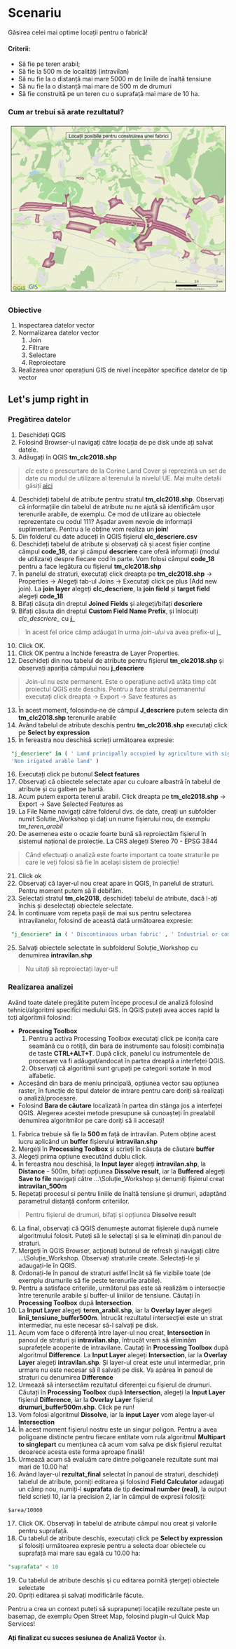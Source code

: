 # Scenariu

 Găsirea celei mai optime locații pentru o fabrică!

 #### Criterii:
 * Să fie pe teren arabil;
 * Să fie la 500 m de localități (intravilan)
 * Să nu fie la o distanță mai mare 5000 m de liniile de înaltă tensiune
 * Să nu fie la o distanță mai mare de 500 m de drumuri
 * Să fie construită pe un teren cu o suprafață mai mare de 10 ha.

 ### Cum ar trebui să arate rezultatul?
 ![locatii_fabrica](https://github.com/iungurianu/qgis-pe-intelesul-tuturor/blob/master/05_QGIS_Analiza_vector/Data/Workshop/locatii.png)
 
 ### Obiective
 
 1. Inspectarea datelor vector
 2. Normalizarea datelor vector
    1. Join
    2. Filtrare
    3. Selectare
    4. Reproiectare
 3. Realizarea unor operațiuni GIS de nivel începător specifice datelor de tip vector

## Let's jump right in
### Pregătirea datelor
1. Deschideți QGIS
2. Folosind Browser-ul navigați către locația de pe disk unde ați salvat datele.
3. Adăugați în QGIS **tm_clc2018.shp**
> *clc* este o prescurtare de la Corine Land Cover și reprezintă un set de date cu modul de utilizare al terenului la nivelul UE. Mai multe detalii găsiți [aici](https://land.copernicus.eu/pan-european/corine-land-cover)
4. Deschideți tabelul de atribute pentru stratul **tm_clc2018.shp**. Observați că informațiile din tabelul de atribute nu ne ajută să identificăm ușor terenurile arabile, de exemplu. Ce mod de utilizare au obiectele reprezentate cu codul 111? Așadar avem nevoie de informații suplimentare. Pentru a le obține vom realiza un **join**! 
5. Din folderul cu date aduceți în QGIS fișierul **clc_descriere.csv** 
6. Deschideți tabelul de atribute și observați că și acest fișier conține câmpul **code_18**, dar și câmpul **descriere** care oferă informații (modul de utilizare) despre fiecare cod în parte. Vom folosi câmpul **code_18** pentru a face legătura cu fișierul **tm_clc2018.shp** 
7. În panelul de straturi, executați click dreapta pe **tm_clc2018.shp** -> Properties -> Alegeți tab-ul Joins -> Executați click pe plus (Add new join). La **join layer** alegeți **clc_descriere**, la **join field** și **target field** alegeți **code_18**
8. Bifați căsuța din dreptul **Joined Fields** și alegeți/bifați **descriere**
9. Bifați căsuta din dreptul **Custom Field Name Prefix**, și înlocuiți *clc_descriere_* cu **j_**
> în acest fel orice câmp adăugat în urma *join-ului* va avea prefix-ul j_
10. Click OK.
11. Click OK pentru a închide fereastra de Layer Properties.
12. Deschideți din nou tabelul de atribute pentru fișierul **tm_clc2018.shp** și observați apariția câmpului nou **j_descriere**
> Join-ul nu este permanent. Este o operațiune activă atâta timp cât proiectul QGIS este deschis. Pentru a face stratul permanentul executați click dreapta -> Export -> Save features as
13. În acest moment, folosindu-ne de câmpul **J_descriere** putem selecta din **tm_clc2018.shp** terenurile arabile
14. Având tabelul de atribute deschis pentru **tm_clc2018.shp** executați click pe **Select by expression**
15. În fereastra nou deschisă scrieți următoarea expresie:
```sql
 "j_descriere" in ( ' Land principally occupied by agriculture with significant areas of natural vegetation' ,
 'Non irigated arable land' )
```
16. Executați click pe butonul **Select features**
17. Observați că obiectele selectate apar cu culoare albastră în tabelul de atribute și cu galben pe hartă.
18. Acum putem exporta terenul arabil. Click dreapta pe **tm_clc2018.shp** -> Export -> Save Selected Features as
19. La File Name navigați către folderul dvs. de date, creați un subfolder numit Solutie_Workshop și dați un nume fișierului nou, de exemplu *tm_teren_arabil*
20. De asemenea este o ocazie foarte bună să reproiectăm fișierul în sistemul național de proiecție. La CRS alegeți Stereo 70 - EPSG 3844
> Când efectuați o analiză este foarte important ca toate straturile pe care le veți folosi să fie în același sistem de proiecție!
21. Click ok
22. Observați că layer-ul nou creat apare in QGIS, în panelul de straturi. Pentru moment putem să îl debifăm.
23. Selectați stratul **tm_clc2018**, deschideți tabelul de atribute, dacă l-ați închis și deselectați obiectele selectate.
24. În continuare vom repeta pașii de mai sus pentru selectarea intravilanelor, folosind de această dată următoarea expresie:
```sql
 "j_descriere" in ( ' Discontinuous urban fabric' , ' Industrial or commercial units' )
```
25. Salvați obiectele selectate în subfolderul Soluție_Workshop cu denumirea **intravilan.shp**
> Nu uitați să reproiectați layer-ul!

### Realizarea analizei

Având toate datele pregătite putem începe procesul de analiză folosind tehnici/algoritmi specifici mediului GIS.
În QGIS puteți avea acces rapid la toți algoritmii folosind:
* **Processing Toolbox** 
  1. Pentru a activa Processing Toolbox executați click pe iconița care seamănă cu o rotiță, din bara de instrumente sau folosiți combinația de taste **CTRL+ALT+T**. După click, panelul cu instrumentele de procesare va fi adăugat/andocat în partea dreaptă a interfeței QGIS.
  2. Observați că algoritimii sunt grupați pe categorii sortate în mod alfabetic.
* Accesând din bara de meniu principală, opțiunea vector sau opțiunea raster, în funcție de tipul datelor de intrare pentru care doriți să realizați o analiză/procesare.
* Folosind **Bara de căutare** localizată în partea din stânga jos a interfeței QGIS. Alegerea acestei metode presupune să cunoașteți în prealabil denumirea algoritmilor pe care doriți să ii accesați!

1. Fabrica trebuie să fie la **500 m** față de intravilan. Putem obține acest lucru aplicând un **buffer** fișierului **intravilan.shp**
2. Mergeți în **Processing Toolbox** și scrieți în căsuța de căutare **buffer**
3. Alegeți prima opțiune executând dublu click.
4. În fereastra nou deschisă, la **Input layer** alegeți **intravilan.shp**, la **Distance** - 500m, bifați opțiunea **Dissolve result**, iar la **Buffered** alegeți **Save to file** navigați către ...\Soluție_Workshop și denumiți fișierul creat **intravilan_500m**
5. Repetați procesul si pentru liniile de înaltă tensiune și drumuri, adaptând parametrul distanță conform criteriilor.
> Pentru fișierul de drumuri, bifați și opțiunea **Dissolve result**
6. La final, observați că QGIS denumește automat fișierele după numele algoritmului folosit. Puteți să le selectați și sa le eliminați din panoul de straturi. 
7. Mergeți în QGIS Browser, acționați butonul de refresh și navigați către ...\Soluție_Workshop. Observați straturile create. Selectați-le și adaugați-le în QGIS.
8. Ordonați-le în panoul de straturi astfel încăt să fie vizibile toate (de exemplu drumurile să fie peste terenurile arabile).
9. Pentru a satisface criteriile, următorul pas este să realizăm o intersecție între terenurile arabile și buffer-ul liniilor de tensiune. Căutați în **Processing Toolbox** după **Intersection**.
10. La **Input Layer** alegeți **teren_arabil.shp**, iar la **Overlay layer** alegeți **linii_tensiune_buffer500m**. Întrucât rezultatul intersecției este un strat intermediar, nu este necesar să-l salvați pe disk.
11. Acum vom face o diferență între layer-ul nou creat, **Intersection** în panoul de straturi și **intravilan.shp**, întrucât vrem să eliminăm suprafețele acoperite de intravilane. Cautați în **Processing Toolbox** după algoritmul **Difference**. La **Input Layer** alegeți **Intersection**, iar la **Overlay Layer** alegeți **intravilan.shp**. Și layer-ul creat este unul intermediar, prin urmare nu este necesar să îl salvați pe disk. Va apărea în panoul de straturi cu denumirea **Difference**
12. Urmează să intersectăm rezultatul diferenței cu fișierul de drumuri. Căutați în **Processing Toolbox** după **Intersection**, alegeți la **Input Layer** fișierul **Difference**, iar la **Overlay Layer** fișierul **drumuri_buffer500m.shp**. Click pe run!
13. Vom folosi algoritmul **Dissolve**, iar la **input Layer** vom alege layer-ul **Intersection**
14. În acest moment fișierul nostru este un singur poligon. Pentru a avea poligoane distincte pentru fiecare entitate vom rula algoritmul **Multipart to singlepart** cu mențiunea că acum vom salva pe disk fișierul rezultat deoarece acesta este forma aproape finală!
15. Urmează acum să evaluăm care dintre poligoanele rezultate sunt mai mari de 10.00 ha!
16. Având layer-ul **rezultat_final** selectat în panoul de straturi, deschideți tabelul de atribute, porniți editarea și folosind **Field Calculator** adaugați un câmp nou, numiți-l **suprafata** de tip **decimal number (real)**, la output field scrieți 10, iar la precision 2, iar în câmpul de expresii folosiți:
```
$area/10000
```
17. Click OK. Observați în tabelul de atribute câmpul nou creat și valorile pentru suprafață.
18. Cu tabelul de atribute deschis, executați click pe **Select by expression** și folosiți următoarea expresie pentru a selecta doar obiectele cu suprafață mai mare sau egală cu 10.00 ha:
```sql
"suprafata" < 10
```
19. Cu tabelul de atribute deschis și cu editarea pornită ștergeți obiectele selectate
20. Opriți editarea și salvați modificările făcute.

Pentru a crea un context puteți să suprapuneți locațiile rezultate peste un basemap, de exemplu Open Street Map, folosind plugin-ul Quick Map Services!

**Ați finalizat cu succes sesiunea de Analiză Vector** :+1:. 
